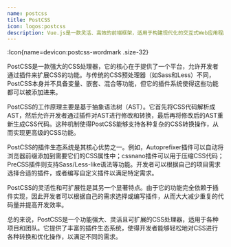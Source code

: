 ```yaml
---
name: postcss
title: PostCSS
icon: logos:postcss
description: Vue.js是一款灵活、高效的前端框架，适用于构建现代化的交互式Web应用程序。其简洁的API设计和丰富的生态系统使得开发者能够快速构建功能丰富、响应迅速的Web应用
---
```



:Icon{name=devicon:postcss-wordmark .size-32}

PostCSS是一款强大的CSS处理器，它的核心在于提供了一个平台，允许开发者通过插件来扩展CSS的功能。与传统的CSS预处理器（如Sass和Less）不同，PostCSS本身并不具备变量、嵌套、混合等功能，但它的插件系统使得这些功能都可以被添加进来。

PostCSS的工作原理主要是基于抽象语法树（AST）。它首先将CSS代码解析成AST，然后允许开发者通过插件对AST进行修改和转换，最后再将修改后的AST重新生成CSS代码。这种机制使得PostCSS能够支持各种复杂的CSS转换操作，从而实现更高级的CSS功能。

PostCSS的插件生态系统是其核心优势之一。例如，Autoprefixer插件可以自动将浏览器前缀添加到需要它们的CSS属性中；cssnano插件可以用于压缩CSS代码；PreCSS插件则支持Sass/Less-like语法等功能。开发者可以根据自己的项目需求选择合适的插件，或者编写自定义插件以满足特定需求。

PostCSS的灵活性和可扩展性是其另一个显著特点。由于它的功能完全依赖于插件实现，因此开发者可以根据自己的需求选择或编写插件，从而大大减少重复的代码量并提高开发效率。

总的来说，PostCSS是一个功能强大、灵活且可扩展的CSS处理器，适用于各种项目和团队。它提供了丰富的插件生态系统，使得开发者能够轻松地对CSS进行各种转换和优化操作，以满足不同的需求。
